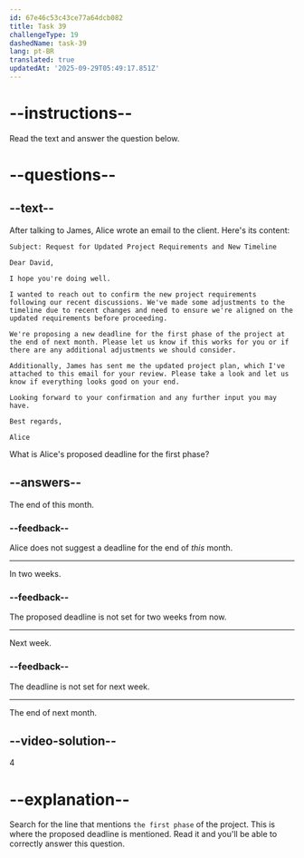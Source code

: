 ```yaml
---
id: 67e46c53c43ce77a64dcb082
title: Task 39
challengeType: 19
dashedName: task-39
lang: pt-BR
translated: true
updatedAt: '2025-09-29T05:49:17.851Z'
---
```


<!-- READING -->

# --instructions--

Read the text and answer the question below.

# --questions--

## --text--

After talking to James, Alice wrote an email to the client. Here's its content:

`Subject: Request for Updated Project Requirements and New Timeline`

`Dear David,`

`I hope you're doing well.`

`I wanted to reach out to confirm the new project requirements following our recent discussions. We've made some adjustments to the timeline due to recent changes and need to ensure we're aligned on the updated requirements before proceeding.`

`We're proposing a new deadline for the first phase of the project at the end of next month. Please let us know if this works for you or if there are any additional adjustments we should consider.`

`Additionally, James has sent me the updated project plan, which I've attached to this email for your review. Please take a look and let us know if everything looks good on your end.`

`Looking forward to your confirmation and any further input you may have.`

`Best regards,`  

`Alice`

What is Alice's proposed deadline for the first phase?

## --answers--

The end of this month.

### --feedback--

Alice does not suggest a deadline for the end of *this* month.

---

In two weeks.

### --feedback--

The proposed deadline is not set for two weeks from now.

---

Next week.

### --feedback--

The deadline is not set for next week.

---

The end of next month.

## --video-solution--

4

# --explanation--

Search for the line that mentions `the first phase` of the project. This is where the proposed deadline is mentioned. Read it and you'll be able to correctly answer this question.
